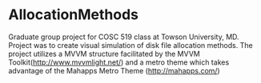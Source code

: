 # AllocationMethods
Graduate group project for COSC 519 class at Towson University, MD. Project was to create visual simulation of disk file allocation methods. The project utilizes a MVVM structure facilitated by the MVVM Toolkit(http://www.mvvmlight.net/) and a metro theme which takes advantage of the Mahapps Metro Theme (http://mahapps.com/) 
